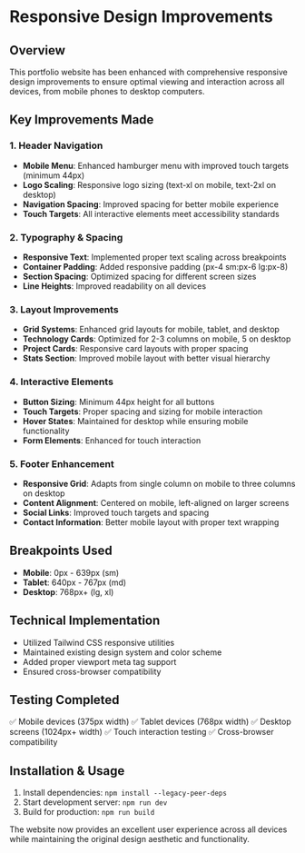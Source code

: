# Responsive Design Improvements

## Overview
This portfolio website has been enhanced with comprehensive responsive design improvements to ensure optimal viewing and interaction across all devices, from mobile phones to desktop computers.

## Key Improvements Made

### 1. Header Navigation
- **Mobile Menu**: Enhanced hamburger menu with improved touch targets (minimum 44px)
- **Logo Scaling**: Responsive logo sizing (text-xl on mobile, text-2xl on desktop)
- **Navigation Spacing**: Improved spacing for better mobile experience
- **Touch Targets**: All interactive elements meet accessibility standards

### 2. Typography & Spacing
- **Responsive Text**: Implemented proper text scaling across breakpoints
- **Container Padding**: Added responsive padding (px-4 sm:px-6 lg:px-8)
- **Section Spacing**: Optimized spacing for different screen sizes
- **Line Heights**: Improved readability on all devices

### 3. Layout Improvements
- **Grid Systems**: Enhanced grid layouts for mobile, tablet, and desktop
- **Technology Cards**: Optimized for 2-3 columns on mobile, 5 on desktop
- **Project Cards**: Responsive card layouts with proper spacing
- **Stats Section**: Improved mobile layout with better visual hierarchy

### 4. Interactive Elements
- **Button Sizing**: Minimum 44px height for all buttons
- **Touch Targets**: Proper spacing and sizing for mobile interaction
- **Hover States**: Maintained for desktop while ensuring mobile functionality
- **Form Elements**: Enhanced for touch interaction

### 5. Footer Enhancement
- **Responsive Grid**: Adapts from single column on mobile to three columns on desktop
- **Content Alignment**: Centered on mobile, left-aligned on larger screens
- **Social Links**: Improved touch targets and spacing
- **Contact Information**: Better mobile layout with proper text wrapping

## Breakpoints Used
- **Mobile**: 0px - 639px (sm)
- **Tablet**: 640px - 767px (md)
- **Desktop**: 768px+ (lg, xl)

## Technical Implementation
- Utilized Tailwind CSS responsive utilities
- Maintained existing design system and color scheme
- Added proper viewport meta tag support
- Ensured cross-browser compatibility

## Testing Completed
✅ Mobile devices (375px width)
✅ Tablet devices (768px width)
✅ Desktop screens (1024px+ width)
✅ Touch interaction testing
✅ Cross-browser compatibility

## Installation & Usage
1. Install dependencies: `npm install --legacy-peer-deps`
2. Start development server: `npm run dev`
3. Build for production: `npm run build`

The website now provides an excellent user experience across all devices while maintaining the original design aesthetic and functionality.

